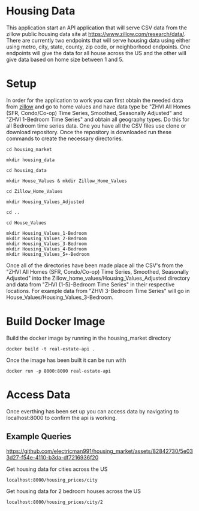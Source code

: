 # Housing Data

This application start an API application that will serve CSV data from the zillow public housing data site at https://www.zillow.com/research/data/. There are currently two endpoints that will serve housing data using either using metro, city, state, county, zip code, or neighborhood endpoints. One endpoints will give the data for all house across the US and the other will give data based on home size between 1 and 5.

# Setup 
In order for the application to work you can first obtain the needed data from [zillow](https://www.zillow.com/research/data/) and go to home values and have data type be "ZHVI All Homes (SFR, Condo/Co-op) Time Series, Smoothed, Seasonally Adjusted" and "ZHVI 1-Bedroom Time Series" and obtain all geography types. Do this for all Bedroom time series data. One you have all the CSV files use clone or download repository. Once the repository is downloaded run these commands to create the necessary directories.
```
cd housing_market

mkdir housing_data

cd housing_data

mkdir House_Values & mkdir Zillow_Home_Values

cd Zillow_Home_Values

mkdir Housing_Values_Adjusted

cd ..

cd House_Values

mkdir Housing_Values_1-Bedroom
mkdir Housing_Values_2-Bedroom
mkdir Housing_Values_3-Bedroom
mkdir Housing_Values_4-Bedroom
mkdir Housing_Values_5+-Bedroom
```

Once all of the directories have been made place all the CSV's from the "ZHVI All Homes (SFR, Condo/Co-op) Time Series, Smoothed, Seasonally Adjusted" into the Zillow_home_values/Housing_Values_Adjusted directory and data from "ZHVI {1-5}-Bedroom Time Series" in their respective locations. For example data from "ZHVI 3-Bedroom Time Series" will go in House_Values/Housing_Values_3-Bedroom. 

# Build Docker Image
Build the docker image by running in the housing_market directory
```
docker build -t real-estate-api .
```

Once the image has been built it can be run with 
```
docker run -p 8000:8000 real-estate-api 
```

# Access Data

Once everthing has been set up you can access data by navigating to localhost:8000 to confirm the api is working. 

## Example Queries


https://github.com/electricman991/housing_market/assets/82842730/5e033d27-f54e-4110-b3da-df7216936f20

Get housing data for cities across the US
```
localhost:8000/housing_prices/city
```

Get housing data for 2 bedroom houses across the US
```
localhost:8000/housing_prices/city/2
```
